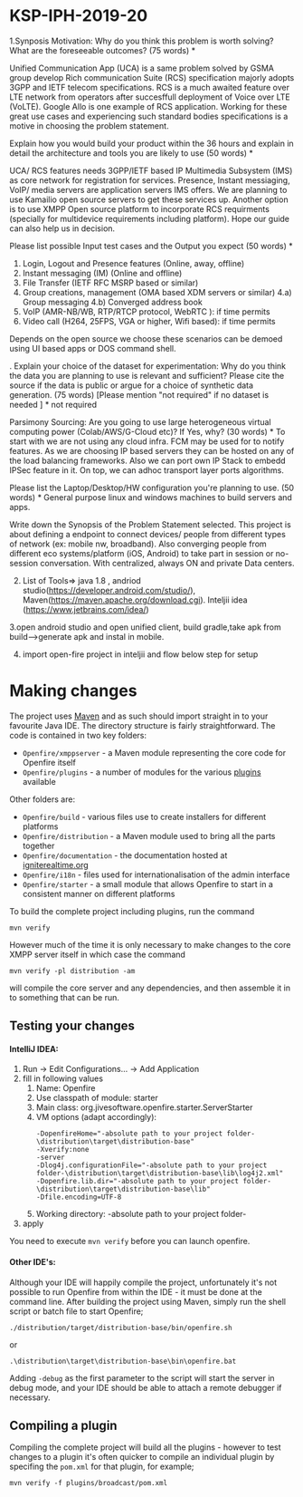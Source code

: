 # KSP-IPH-2019-20
1.Synposis 
Motivation: Why do you think this problem is worth solving? What are the foreseeable outcomes? (75 words) *

Unified Communication App (UCA) is a same problem solved by GSMA group develop Rich
communication Suite (RCS) specification majorly adopts 3GPP and IETF telecom specifications.
RCS is a much awaited feature over LTE network from operators after succesffull deployment of Voice over LTE (VoLTE). Google Allo is one example of
RCS application.
Working for these great use cases and experiencing such standard bodies specifications is a motive in choosing the problem statement.

Explain how you would build your product within the 36 hours and explain in detail the architecture and tools you are likely to use (50 words) *

UCA/ RCS features needs 3GPP/IETF based IP Multimedia Subsystem (IMS) as core network for registration for services.
Presence, Instant messiaging, VoIP/ media servers are application
servers IMS offers. We are planning to use Kamailio open source servers to get these services up.
Another option is to use XMPP Open source platform to incorporate RCS requirments (specially for multidevice requirements including platform).
Hope our guide can also help us in decision.

Please list possible Input test cases and the Output you expect (50 words) *

1. Login, Logout and Presence features (Online, away, offline)
2. Instant messaging (IM) (Online and offline)
3. File Transfer (IETF RFC MSRP based or similar)
4. Group creations, management (OMA based XDM servers or similar)
4.a) Group messaging
4.b) Converged address book
5. VoIP (AMR-NB/WB, RTP/RTCP protocol, WebRTC ): if time permits
6. Video call (H264, 25FPS, VGA or higher, Wifi based): if time permits

Depends on the open source we choose these scenarios can be demoed using UI based apps or DOS command shell.

. Explain your choice of the dataset for experimentation: Why do you think the data you are planning to use is relevant and sufficient?
Please cite the source if the data is public or argue for a choice of synthetic data generation. (75 words) [Please mention "not required"
if no dataset is needed ] *
not required

Parsimony Sourcing: Are you going to use large heterogeneous virtual computing power (Colab/AWS/G-Cloud etc)? If Yes, why? (30 words) *
To start with we are not using any cloud infra. FCM may be used for to notify features.
As we are choosing IP based servers they can be hosted on any of the load balancing frameworks.
Also we can port own IP Stack to embedd IPSec feature in it. On top, we can adhoc transport layer ports algorithms.


Please list the Laptop/Desktop/HW configuration you're planning to use. (50 words) *
General purpose linux and windows machines to build servers and apps.


Write down the Synopsis of the Problem Statement selected.
This project is about defining a endpoint to connect devices/ people from different types of network (ex: mobile nw, broadband).
Also converging people from different eco systems/platform (iOS, Android) to take part in session or no-session conversation.
With centralized, always ON and private Data centers.


2. List of Tools=> java 1.8 , andriod studio(https://developer.android.com/studio/), Maven(https://maven.apache.org/download.cgi).
    Inteljii idea (https://www.jetbrains.com/idea/)

3.open android studio and open unified client, build gradle,take apk from build-->generate apk and instal in mobile.

4. import open-fire project in inteljii and flow below step for setup

Making changes
==============
The project uses [Maven](https://maven.apache.org/) and as such should import straight in to your favourite Java IDE.
The directory structure is fairly straightforward. The code is contained in two key folders:

* `Openfire/xmppserver` - a Maven module representing the core code for Openfire itself
* `Openfire/plugins` - a number of modules for the various [plugins](https://www.igniterealtime.org/projects/openfire/plugins.jsp) available

Other folders are:  
* `Openfire/build` - various files use to create installers for different platforms
* `Openfire/distribution` - a Maven module used to bring all the parts together
* `Openfire/documentation` - the documentation hosted at [igniterealtime.org](https://www.igniterealtime.org/projects/openfire/documentation.jsp)
* `Openfire/i18n` - files used for internationalisation of the admin interface
* `Openfire/starter` - a small module that allows Openfire to start in a consistent manner on different platforms

To build the complete project including plugins, run the command
```
mvn verify
```  

However much of the time it is only necessary to make changes to the core XMPP server itself in which case the command
```
mvn verify -pl distribution -am 
```  
will compile the core server and any dependencies, and then assemble it in to something that can be run. 

Testing your changes
--------------------

#### IntelliJ IDEA:

1. Run -> Edit Configurations... -> Add Application
2. fill in following values
    1. Name: Openfire
    2. Use classpath of module: starter
    3. Main class: org.jivesoftware.openfire.starter.ServerStarter
    4. VM options (adapt accordingly):
        ````
        -DopenfireHome="-absolute path to your project folder-\distribution\target\distribution-base" 
        -Xverify:none
        -server
        -Dlog4j.configurationFile="-absolute path to your project folder-\distribution\target\distribution-base\lib\log4j2.xml"
        -Dopenfire.lib.dir="-absolute path to your project folder-\distribution\target\distribution-base\lib"
        -Dfile.encoding=UTF-8
       ````
   5. Working directory: -absolute path to your project folder-
3. apply

You need to execute `mvn verify` before you can launch openfire.

#### Other IDE's:

Although your IDE will happily compile the project, unfortunately it's not possible to run Openfire from within the 
IDE - it must be done at the command line. After building the project using Maven, simply run the shell script or 
batch file to start Openfire;
```
./distribution/target/distribution-base/bin/openfire.sh
```
or
```
.\distribution\target\distribution-base\bin\openfire.bat
```

Adding `-debug` as the first parameter to the script will start the server in debug mode, and your IDE should be able
to attach a remote debugger if necessary.

Compiling a plugin
------------------
Compiling the complete project will build all the plugins - however to test changes to a plugin it's often quicker to 
compile an individual plugin by specifing the `pom.xml` for that plugin, for example;
```
mvn verify -f plugins/broadcast/pom.xml



